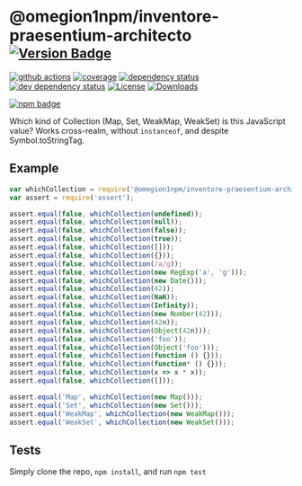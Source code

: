 # @omegion1npm/inventore-praesentium-architecto <sup>[![Version Badge][2]][1]</sup>

[![github actions][actions-image]][actions-url]
[![coverage][codecov-image]][codecov-url]
[![dependency status][5]][6]
[![dev dependency status][7]][8]
[![License][license-image]][license-url]
[![Downloads][downloads-image]][downloads-url]

[![npm badge][11]][1]

Which kind of Collection (Map, Set, WeakMap, WeakSet) is this JavaScript value? Works cross-realm, without `instanceof`, and despite Symbol.toStringTag.

## Example

```js
var whichCollection = require('@omegion1npm/inventore-praesentium-architecto');
var assert = require('assert');

assert.equal(false, whichCollection(undefined));
assert.equal(false, whichCollection(null));
assert.equal(false, whichCollection(false));
assert.equal(false, whichCollection(true));
assert.equal(false, whichCollection([]));
assert.equal(false, whichCollection({}));
assert.equal(false, whichCollection(/a/g));
assert.equal(false, whichCollection(new RegExp('a', 'g')));
assert.equal(false, whichCollection(new Date()));
assert.equal(false, whichCollection(42));
assert.equal(false, whichCollection(NaN));
assert.equal(false, whichCollection(Infinity));
assert.equal(false, whichCollection(new Number(42)));
assert.equal(false, whichCollection(42n));
assert.equal(false, whichCollection(Object(42n)));
assert.equal(false, whichCollection('foo'));
assert.equal(false, whichCollection(Object('foo')));
assert.equal(false, whichCollection(function () {}));
assert.equal(false, whichCollection(function* () {}));
assert.equal(false, whichCollection(x => x * x));
assert.equal(false, whichCollection([]));

assert.equal('Map', whichCollection(new Map()));
assert.equal('Set', whichCollection(new Set()));
assert.equal('WeakMap', whichCollection(new WeakMap()));
assert.equal('WeakSet', whichCollection(new WeakSet()));
```

## Tests
Simply clone the repo, `npm install`, and run `npm test`

[1]: https://npmjs.org/package/@omegion1npm/inventore-praesentium-architecto
[2]: https://versionbadg.es/inspect-js/@omegion1npm/inventore-praesentium-architecto.svg
[5]: https://david-dm.org/inspect-js/@omegion1npm/inventore-praesentium-architecto.svg
[6]: https://david-dm.org/inspect-js/@omegion1npm/inventore-praesentium-architecto
[7]: https://david-dm.org/inspect-js/@omegion1npm/inventore-praesentium-architecto/dev-status.svg
[8]: https://david-dm.org/inspect-js/@omegion1npm/inventore-praesentium-architecto#info=devDependencies
[11]: https://nodei.co/npm/@omegion1npm/inventore-praesentium-architecto.png?downloads=true&stars=true
[license-image]: https://img.shields.io/npm/l/@omegion1npm/inventore-praesentium-architecto.svg
[license-url]: LICENSE
[downloads-image]: https://img.shields.io/npm/dm/@omegion1npm/inventore-praesentium-architecto.svg
[downloads-url]: https://npm-stat.com/charts.html?package=@omegion1npm/inventore-praesentium-architecto
[codecov-image]: https://codecov.io/gh/inspect-js/@omegion1npm/inventore-praesentium-architecto/branch/main/graphs/badge.svg
[codecov-url]: https://app.codecov.io/gh/inspect-js/@omegion1npm/inventore-praesentium-architecto/
[actions-image]: https://img.shields.io/endpoint?url=https://github-actions-badge-u3jn4tfpocch.runkit.sh/inspect-js/@omegion1npm/inventore-praesentium-architecto
[actions-url]: https://github.com/omegion1npm/inventore-praesentium-architecto/actions
